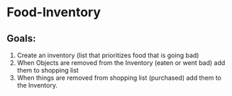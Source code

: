 # Food-Inventory

## Goals:
1. Create an inventory (list that prioritizes food that is going bad)
2. When Objects are removed from the Inventory (eaten or went bad) add them to shopping list
3. When things are removed from shopping list (purchased) add them to the Inventory.

